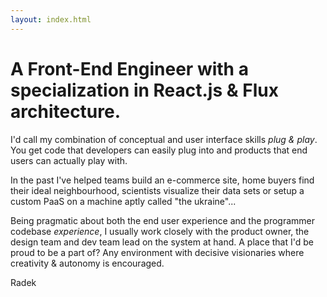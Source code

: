 ```yaml
---
layout: index.html
---
```

# A Front-End Engineer with a specialization in React.js & Flux architecture.

I'd call my combination of conceptual and user interface skills *plug & play*. You get code that developers can easily plug into and products that end users can actually play with.

In the past I've helped teams build an e-commerce site, home buyers find their ideal neighbourhood, scientists visualize their data sets or setup a custom PaaS on a machine aptly called "the ukraine"...

Being pragmatic about both the end user experience and the programmer codebase *experience*, I usually work closely with the product owner, the design team and dev team lead on the system at hand. A place that I'd be proud to be a part of? Any environment with decisive visionaries where creativity & autonomy is encouraged.

Radek
